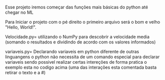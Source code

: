 Esse projeto iremos começar das funções mais básicas do python até chegar no ML

Para Iniciar o projeto com o pé direito o primeiro arquivo será o bom e velho "Hello, World!". 

Velocidade.py=  utilizando o NumPy para descobrir a velocidade media (somando o resultados e dividindo de acordo com os valores informados)

variaveis.py= Declarando variaveis em python diferente de outras linguangens o python não necessita de um comando especial para declarar variaveis sendo possivel realizar certas intereções de forma pratica o exemplo esta no codigo acima (uma das interações esta comentada basta retirar o texto e a #)

